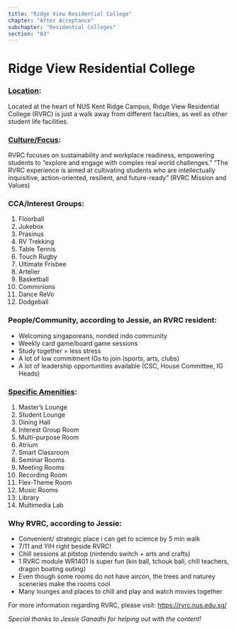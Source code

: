 ```yaml
---
title: "Ridge View Residential College"
chapter: "After Acceptance"
subchapter: "Residential Colleges"
section: "03"
---
```


# Ridge View Residential College

### [Location](https://rvrc.nus.edu.sg/about-us/the-rvrc-experience/):

Located at the heart of NUS Kent Ridge Campus, Ridge View Residential College (RVRC) is just a walk away from different faculties, as well as other student life facilities.

### [Culture/Focus](https://rvrc.nus.edu.sg/about-us/mission-values/):

RVRC focuses on sustainability and workplace readiness, empowering students to “explore and engage with complex real world challenges.”
“The RVRC experience is aimed at cultivating students who are intellectually inquisitive, action-oriented, resilient, and future-ready” (RVRC Mission and Values)

### CCA/Interest Groups:

1. Floorball
2. Jukebox
3. Prasinus
4. RV Trekking
5. Table Tennis
6. Touch Rugby
7. Ultimate Frisbee
8. Artelier
9. Basketball
10. Comminions
11. Dance ReVo
12. Dodgeball

### People/Community, according to Jessie, an RVRC resident:

- Welcoming singaporeans, nonded indo community
- Weekly card game/board game sessions
- Study together = less stress
- A lot of low commitment IGs to join (sports, arts, clubs)
- A lot of leadership opportunities available (CSC, House Committee, IG Heads)

### [Specific Amenities](https://rvrc.nus.edu.sg/college-life/facilities/):

1. Master’s Lounge
2. Student Lounge
3. Dining Hall
4. Interest Group Room
5. Multi-purpose Room
6. Atrium
7. Smart Classroom
8. Seminar Rooms
9. Meeting Rooms
10. Recording Room
11. Flex-Theme Room
12. Music Rooms
13. Library
14. Multimedia Lab

### Why RVRC, according to Jessie:

- Convenient/ strategic place i can get to science by 5 min walk
- 7/11 and YIH right beside RVRC!
- Chill sessions at pitstop (nintendo switch + arts and crafts)
- 1 RVRC module WR1401 is super fun (kin ball, tchouk ball, chill teachers, dragon boating outing)
- Even though some rooms do not have aircon, the trees and naturey sceneries make the rooms cool
- Many lounges and places to chill and play and watch movies together

For more information regarding RVRC, please visit: https://rvrc.nus.edu.sg/

_Special thanks to Jessie Ganadhi for helping out with the content!_
